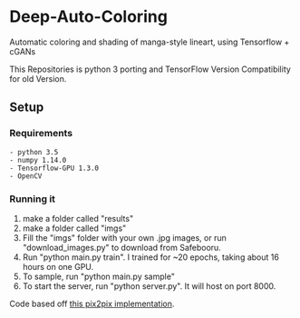 # Deep-Auto-Coloring

Automatic coloring and shading of manga-style lineart, using Tensorflow + cGANs

This Repositories is python 3 porting and TensorFlow Version Compatibility for old Version.


## Setup

### Requirements
    - python 3.5
    - numpy 1.14.0
    - Tensorflow-GPU 1.3.0
    - OpenCV

### Running it
1. make a folder called "results"
2. make a folder called "imgs"
3. Fill the "imgs" folder with your own .jpg images, or run "download_images.py" to download from Safebooru.
4. Run "python main.py train". I trained for ~20 epochs, taking about 16 hours on one GPU.
5. To sample, run "python main.py sample"
6. To start the server, run "python server.py". It will host on port 8000.



Code based off [this pix2pix implementation](https://github.com/yenchenlin/pix2pix-tensorflow).
